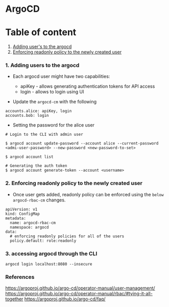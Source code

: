 # ArgoCD 

Table of content
======================
1. [Adding user's to the argocd](#1-adding-users-to-the-argocd)
2. [Enforcing readonly policy to the newly created user](#2-enforcing-readonly-policy-to-the-newly-created-user)




### 1. Adding users to the argocd

* Each argocd user might have two capabilities:
    * apiKey - allows generating authentication tokens for API access
    * login - allows to login using UI


* Update the `argocd-cm` with the following 
```
accounts.alice: apiKey, login
accounts.bob: login
```

* Setting the password for the alice user
```
# Login to the CLI with admin user 

$ argocd account update-password --account alice --current-password <admi-user-password> --new-password <new-password-to-set>

$ argocd account list

# Generating the auth token
$ argocd account generate-token --account <username> 

```

### 2. Enforcing readonly policy to the newly created user

* Once user gets added, readonly policy can be enforced using the `below argocd-rbac-cm` changes.
```
apiVersion: v1
kind: ConfigMap
metadata:
  name: argocd-rbac-cm
  namespace: argocd
data:
  # enforcing readonly policies for all of the users
  policy.default: role:readonly
```

### 3. accessing argocd through the CLI
```
argocd login localhost:8080 --insecure

```

### References
https://argoproj.github.io/argo-cd/operator-manual/user-management/
https://argoproj.github.io/argo-cd/operator-manual/rbac/#tying-it-all-together
https://argoproj.github.io/argo-cd/faq/




